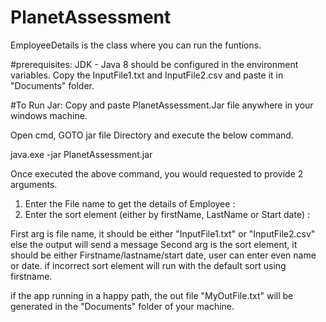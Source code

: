 # PlanetAssessment

EmployeeDetails is the class where you can run the funtions.

#prerequisites:
JDK - Java 8 should be configured in the environment variables.
Copy the InputFile1.txt and InputFile2.csv and paste it in "Documents" folder.

#To Run Jar:
Copy and paste PlanetAssessment.Jar file anywhere in your windows machine.

Open cmd, GOTO jar file Directory and execute the below command.

java.exe -jar PlanetAssessment.jar

Once executed the above command, you would requested to provide 2 arguments.
1. Enter the File name to get the details of Employee : 
2. Enter the sort element (either by firstName, LastName or Start date) :

First arg is file name, it should be either "InputFile1.txt" or "InputFile2.csv" else the output will send a message
Second arg is the sort element, it should be either Firstname/lastname/start date, user can enter even name or date. if incorrect sort element will run with the default sort using firstname.

if the app running in a happy path, the out file "MyOutFile.txt" will be generated in the "Documents" folder of your machine.
